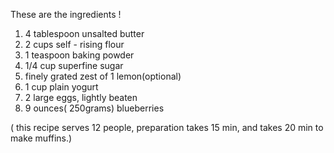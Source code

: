 These are the ingredients ! 

1. 4 tablespoon unsalted butter
2. 2 cups self - rising flour 
3. 1 teaspoon baking powder 
4. 1/4 cup superfine sugar
5. finely grated zest of 1 lemon(optional)
6. 1 cup plain yogurt
7. 2 large eggs, lightly beaten
8. 9 ounces( 250grams) blueberries

( this recipe serves 12 people, preparation takes 15 min, and takes 20 min to make muffins.)